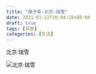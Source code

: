 ```yaml
---
title: "庚子年-北京·瑞雪"
date: 2021-01-22T10:04:28+08:00
draft: true
tags: [风景]
categories: [生活]
---
```


北京·瑞雪

![北京·瑞雪](https://cdn.jsdelivr.net/gh/ai0376/ownwiki.pic.0@master/IMG_20210119_091936.jpg)

<!--more-->